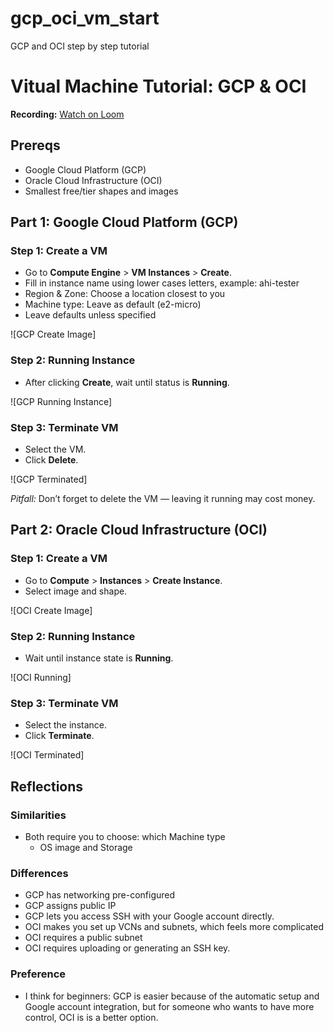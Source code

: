# gcp_oci_vm_start
GCP and OCI step by step tutorial
# Vitual Machine Tutorial: GCP & OCI

**Recording:** [Watch on Loom](https://www.loom.com/share/3083d00be535445b97c2cb42f8e749ec?sid=a3792a61-d27b-4e74-8951-efa0eb55a19b)

## Prereqs
- Google Cloud Platform (GCP)
- Oracle Cloud Infrastructure (OCI)
- Smallest free/tier shapes and images

## Part 1: Google Cloud Platform (GCP)

### Step 1: Create a VM
- Go to **Compute Engine** > **VM Instances** > **Create**.
- Fill in instance name using lower cases letters, example: ahi-tester
- Region & Zone: Choose a location closest to you
- Machine type: Leave as default (e2-micro)
- Leave defaults unless specified

![GCP Create Image]

### Step 2: Running Instance
- After clicking **Create**, wait until status is **Running**.

![GCP Running Instance]

### Step 3: Terminate VM
- Select the VM.
- Click **Delete**.

![GCP Terminated]

*Pitfall:* Don’t forget to delete the VM — leaving it running may cost money.


## Part 2: Oracle Cloud Infrastructure (OCI)

### Step 1: Create a VM
- Go to **Compute** > **Instances** > **Create Instance**.
- Select image and shape.

![OCI Create Image]

### Step 2: Running Instance
- Wait until instance state is **Running**.

![OCI Running]

### Step 3: Terminate VM
- Select the instance.
- Click **Terminate**.

![OCI Terminated]

## Reflections
### Similarities
- Both require you to choose: which Machine type
	- OS image and Storage
### Differences
- GCP has networking pre-configured
- GCP assigns public IP
- GCP lets you access SSH with your Google account directly.
- OCI makes you set up VCNs and subnets, which feels more complicated
- OCI requires a public subnet
- OCI requires uploading or generating an SSH key.
### Preference 
- I think for  beginners: GCP is easier because of the automatic setup and Google account integration,
	but for someone who wants to have more control, OCI is is a better option.
